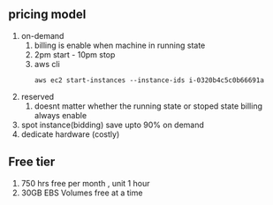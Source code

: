 ## pricing model 
   1. on-demand 
      1. billing is enable when machine in running state 
      2. 2pm start - 10pm stop 
      3. aws cli 
          ```
          aws ec2 start-instances --instance-ids i-0320b4c5c0b66691a 
          ```
   2. reserved 
       1. doesnt matter whether the running state or stoped state billing always enable 
   3. spot instance(bidding) save upto 90% on demand 
   4. dedicate hardware (costly) 
## Free tier 
   1. 750 hrs free per month , unit 1 hour
   2. 30GB EBS Volumes free at a time 